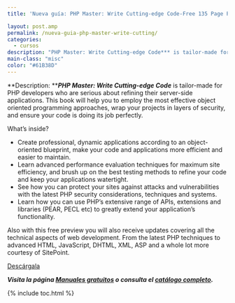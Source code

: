 ```yaml
---
title: 'Nueva guía: PHP Master: Write Cutting-edge Code-Free 135 Page Preview'

layout: post.amp
permalink: /nueva-guia-php-master-write-cutting/
categories:
  - cursos
description: "PHP Master: Write Cutting-edge Code*** is tailor-made for PHP developers who are serious about refining their server-side applications. This book will help you to employ the most effective object oriented programming approaches, wrap your projects in layers of security, and ensure your code is doing its job perfectly"
main-class: "misc"
color: "#61B38D"
---
```


<figure>
<amp-img on="tap:lightbox1" role="button" tabindex="0" layout="responsive" class="alignleft" title="PHP Master: Write Cutting-edge Code--Free 135 Page Preview" alt="PHP Master: Write Cutting-edge Code--Free 135 Page Preview" src=" https://lh4.googleusercontent.com/-F9z9g5OjRVc/TsOOl6OFQZI/AAAAAAAABxY/-LKt6y8BuF8/s150/w_sitb30c.gif" />
</figure>

**Description: *****PHP Master: Write Cutting-edge Code*** is tailor-made for PHP developers who are serious about refining their server-side applications. This book will help you to employ the most effective object oriented programming approaches, wrap your projects in layers of security, and ensure your code is doing its job perfectly.

What&#8217;s inside?

  * Create professional, dynamic applications according to an object-oriented blueprint, make your code and applications more efficient and easier to maintain.
  * Learn advanced performance evaluation techniques for maximum site efficiency, and brush up on the best testing methods to refine your code and keep your applications watertight.
  * See how you can protect your sites against attacks and vulnerabilities with the latest PHP security considerations, techniques and systems.
  * Learn how you can use PHP&#8217;s extensive range of APIs, extensions and libraries (PEAR, PECL etc) to greatly extend your application&#8217;s functionality.

Also with this free preview you will also receive updates covering all the technical aspects of web development. From the latest PHP techniques to advanced HTML, JavaScript, DHTML, XML, ASP and a whole lot more courtesy of SitePoint.

<div class="button-post">
<a href="http://elbauldelprogramador.tradepub.com/free/w_sitb30" target="_blank" class="wi-button style-3">Descárgala<i class="icon-download icon-2x"></i></a>
</div>

***Visita la página [Manuales gratuitos][2] o consulta el [catálogo completo][3].***

 [2]: https://elbauldelprogramador.com/manuales-gratuitos/
 [3]: http://elbauldelprogramador.tradepub.com/category/information-technology/1207/ "Catálogo completo de Guías gratuítas "

{% include toc.html %}
